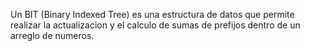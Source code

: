 Un BIT (Binary Indexed Tree) es una estructura de datos que permite realizar la actualizacion y el calculo de sumas de prefijos dentro de un arreglo de numeros.


